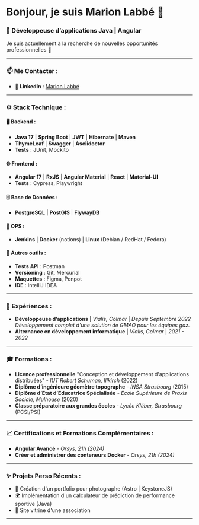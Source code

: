 # Bonjour, je suis Marion Labbé 👋

### 🚀 Développeuse d’applications Java | Angular

Je suis actuellement à la recherche de nouvelles opportunités professionnelles 🚀

---

### 📫 Me Contacter :
- **🔗 LinkedIn** : [Marion Labbé](https://www.linkedin.com/in/marionlabbe/)

---

### ⚙️ Stack Technique :
#### 🖥️ Backend :
- **Java 17** | **Spring Boot** | **JWT** | **Hibernate** | **Maven**  
- **ThymeLeaf** | **Swagger** | **Asciidoctor**  
- **Tests** : JUnit, Mockito

#### 🌐 Frontend :
- **Angular 17** | **RxJS** | **Angular Material** | **React** | **Material-UI**  
- **Tests** : Cypress, Playwright

#### 🗄️ Base de Données :
- **PostgreSQL** | **PostGIS** | **FlywayDB**  

#### 🚀 OPS :
- **Jenkins** | **Docker** (notions) | **Linux** (Debian / RedHat / Fedora)

#### 🔧 Autres outils :
- **Tests API** : Postman  
- **Versioning** : Git, Mercurial  
- **Maquettes** : Figma, Penpot  
- **IDE** : IntelliJ IDEA  

---

### 💼 Expériences :
- **Développeuse d’applications** | *Vialis, Colmar* | *Depuis Septembre 2022*  
  *Développement complet d'une solution de GMAO pour les équipes gaz.*  
- **Alternance en développement informatique** | *Vialis, Colmar* | *2021 - 2022*  

---

### 🎓 Formations :
- **Licence professionnelle** "Conception et développement d'applications distribuées" - *IUT Robert Schuman, Illkirch* (2022)  
- **Diplôme d’ingénieure géomètre topographe** - *INSA Strasbourg* (2015)  
- **Diplôme d’Etat d’Educatrice Spécialisée** - *Ecole Supérieure de Praxis Sociale, Mulhouse* (2020)  
- **Classe préparatoire aux grandes écoles** - *Lycée Kléber, Strasbourg* (PCSI/PSI)  

---

### 📈 Certifications et Formations Complémentaires :
- **Angular Avancé** - *Orsys, 21h (2024)*  
- **Créer et administrer des conteneurs Docker** - *Orsys, 21h (2024)*  

---

### ✨ Projets Perso Récents :
- 📸 Création d'un portfolio pour photographe (Astro | KeystoneJS)
- 🌍 Implémentation d'un calculateur de prédiction de performance sportive  (Java)
- 🔧 Site vitrine d'une association 

---


